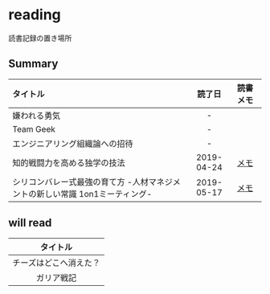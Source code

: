 # reading

読書記録の置き場所

## Summary

| タイトル | 読了日 | 読書メモ |
|:---|:---:|:---|
| 嫌われる勇気 | - | |
| Team Geek | - | |
| エンジニアリング組織論への招待 | - | |
| 知的戦闘力を高める独学の技法 | 2019-04-24 | [メモ](20190424_知的戦闘力を高める独学の技法.md) |
| シリコンバレー式最強の育て方 -人材マネジメントの新しい常識 1on1ミーティング- | 2019-05-17 | [メモ](20190517_シリコンバレー式最強の育て方.md) |

## will read

| タイトル |
|:---:|
| チーズはどこへ消えた？ |
| ガリア戦記 |
